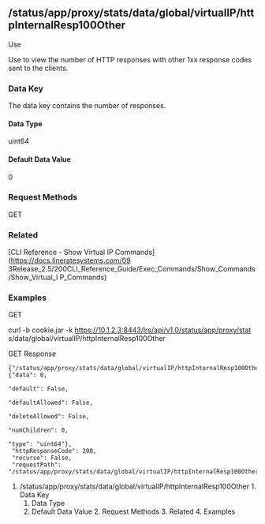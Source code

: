 ## /status/app/proxy/stats/data/global/virtualIP/httpInternalResp100Other

Use

Use to view the number of HTTP responses with other 1xx response codes sent to
the clients.

### Data Key

The data key contains the number of responses.

#### Data Type

uint64

#### Default Data Value

0

### Request Methods

GET

### Related

[CLI Reference - Show Virtual IP Commands](https://docs.lineratesystems.com/09
3Release_2.5/200CLI_Reference_Guide/Exec_Commands/Show_Commands/Show_Virtual_I
P_Commands)

### Examples

GET

curl -b cookie.jar -k https://10.1.2.3:8443/lrs/api/v1.0/status/app/proxy/stat
s/data/global/virtualIP/httpInternalResp100Other

GET Response

    
    {"/status/app/proxy/stats/data/global/virtualIP/httpInternalResp100Other": {"data": 0,
                                                                                 "default": False,
                                                                                 "defaultAllowed": False,
                                                                                 "deleteAllowed": False,
                                                                                 "numChildren": 0,
                                                                                 "type": "uint64"},
     "httpResponseCode": 200,
     "recurse": False,
     "requestPath": "/status/app/proxy/stats/data/global/virtualIP/httpInternalResp100Other"}
    

  1. /status/app/proxy/stats/data/global/virtualIP/httpInternalResp100Other
    1. Data Key
      1. Data Type
      2. Default Data Value
    2. Request Methods
    3. Related
    4. Examples

